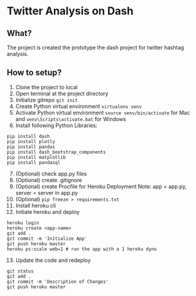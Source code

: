 # Twitter Analysis on Dash

## What?
The project is created the prototype the dash project for twitter hashtag analysis.
 
## How to setup?
1. Clone the project to local
2. Open terminal at the project directory
3. Initialize gitrepo ```git init```
4. Create Python virtual environment ```virtualenv venv```
5. Activate Python virtual environment ```source venv/bin/activate``` for Mac and ```venv\Scripts\activate.bat``` for Windows
6. Install following Python Libraries:
```
pip install dash
pip install plotly
pip install pandas
pip install dash_bootstrap_components
pip install matplotlib
pip install pandasql
```
7. (Optional) check app.py files
8. (Optional) create .gitignore
9. (Optional) create Procfile for Heroku Deployment Note: app = app.py, server = server in app.py
10. (Optional) ```pip freeze > requirements.txt```
11. Install heroku cli
12. Initiate heroku and deploy
```
heroku login
heroku create <app-name>
git add .
git commit -m 'Initialize App'
git push heroku master
heroku ps:scale web=1 # run the app with a 1 heroku dyno
```
13. Update the code and redeploy
```
git status
git add .
git commit -m 'Description of Changes'
git push heroku master
```


